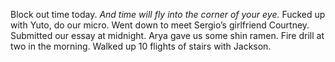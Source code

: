 Block out time today. *And time will fly into the corner of your eye.* Fucked up with Yuto, do our micro. Went down to meet Sergio’s girlfriend Courtney. Submitted our essay at midnight. Arya gave us some shin ramen. Fire drill at two in the morning. Walked up 10 flights of stairs with Jackson.
